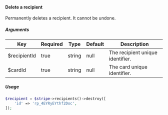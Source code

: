#### Delete a recipient

Permanently deletes a recipient. It cannot be undone.

##### Arguments

<table>
    <thead>
        <th>Key</th>
        <th>Required</th>
        <th>Type</th>
        <th>Default</th>
        <th>Description</th>
    </thead>
    <tbody>
        <tr>
            <td>$recipientId</td>
            <td>true</td>
            <td>string</td>
            <td>null</td>
            <td>The recipient unique identifier.</td>
        </tr>
        <tr>
            <td>$cardId</td>
            <td>true</td>
            <td>string</td>
            <td>null</td>
            <td>The card unique identifier.</td>
        </tr>
    </tbody>
</table>

##### Usage

```php
$recipient = $stripe->recipients()->destroy([
    'id' => 'rp_4EYRyEYthf2Doc',
]);
```

